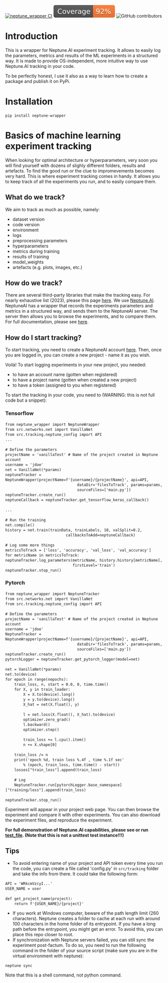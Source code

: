 <!-- ========================== -->

[![neptune_wrapper CI](https://github.com/bryzgalovdm/neptune_wrapper/actions/workflows/unit-test.yml/badge.svg)](https://github.com/bryzgalovdm/neptune_wrapper/actions/workflows/unit-test.yml)
[![Coverage Status](https://raw.githubusercontent.com/bryzgalovdm/neptune_wrapper/python-coverage-comment-action-data/badge.svg)](https://raw.githubusercontent.com/bryzgalovdm/neptune_wrapper/python-coverage-comment-action-data/badge.svg)
![GitHub contributors](https://img.shields.io/github/contributors/bryzgalovdm/neptune_wrapper)

# Introduction
This is a wrapper for Neptune.AI experiment tracking. It allows to easily log the 
parameters, metrics and results of the ML experiments in a structured way. It is made to
provide OS-independent, more intuitive way to use Neptune.AI tracking in your code.

To be perfectly honest, I use it also as a way to learn how to create a package and
publish it on PyPi.

# Installation
```
pip install neptune-wrapper
```

# Basics of machine learning experiment tracking

When looking for optimal architecture or hyperparameters, very soon you will find 
yourself with dozens of slighly different folders, results and artefacts. To find
the good run or the clue to impromevements becomes very hard. This is where experiment 
tracking comes in handy. It allows you to keep track of all the experiments you run,
and to easily compare them.

## What do we track?
We aim to track as much as possible, namely:
* dataset version
* code version
* environment
* logs
* preprocessing parameters
* hyperparameters
* metrics during training
* results of training
* model_weights
* artefacts (e.g. plots, images, etc.)

## How do we track?
There are several third-party libraries that make the tracking easy. For nearly exhaustive list (2023), 
please this page [here](https://neptune.ai/blog/best-ml-experiment-tracking-tools). We 
use [Neptune.AI](https://neptune.ai/product/experiment-tracking). NeptuneAI has a
wrapper that records the experiments parameters and metrics in a structured way, and
sends them to the NeptuneAI server. The server then allows you to browse the experiments, and to compare them. For full documentation, please see [here](https://docs.neptune.ai/).

## How do I start tracking?
To start tracking, you need to create a NeptuneAI account [here](https://app.neptune.ai/register).
Then, once you are logged in, you can create a new project - name it as you wish.

Voilà! To start logging experiments in your new project, you needed:
* to have an account name (gotten when registered)
* to have a project name (gotten when created a new project)
* to have a token (assigned to you when registered)

To start the tracking in your code, you need to (WARNING: this is not full code but a snippet):
### Tensorflow
```
from neptune_wrapper import NeptuneWrapper
from src.networks.net import VanillaNet
from src.tracking.neptune_config import API
...

# Define the parameters
projectName = 'vanillaTest' # Name of the project created in Neptune account
username = 'jdoe'
net = VanillaNet(*params)
neptuneTracker = NeptuneWrapper(projectName=f'{username}/{projectName}', api=API,
                                dataDir='filesToTrack', params=params,
                                sourceFiles=['main.py'])
neptuneTracker.create_run()
neptuneCallback = neptuneTracker.get_tensorflow_keras_callback()

...

# Run the training
net.compile()
history = net.train(trainData, trainLabels, 10, valSplit=0.2,
                           callbacksToAdd=neptuneCallback)
                           
# Log some more things
metricsToTrack = ['loss', 'accuracy', 'val_loss', 'val_accuracy']
for metricName in metricsToTrack:
neptuneTracker.log_parameters(metricName, history.history[metricName],
                              firstLevel='train')
neptuneTracker.stop_run()                                                       
```
### Pytorch
```
from neptune_wrapper import NeptuneTracker
from src.networks.net import VanillaNet
from src.tracking.neptune_config import API

# Define the parameters
projectName = 'vanillaTest' # Name of the project created in Neptune account
username = 'jdoe'
NeptuneTracker = NeptuneWrapper(projectName=f'{username}/{projectName}', api=API,
                                dataDir='filesToTrack', params=params,
                                sourceFiles=['main.py'])
neptuneTracker.create_run()
pytorchLogger = neptuneTracker.get_pytorch_logger(model=net)

net = VanillaNet(*params)
net.to(device)
for epoch in range(nepochs):
    train_loss, n, start = 0.0, 0, time.time()
    for X, y in train_loader:
        X = X.to(device).long()
        y = y.to(device).long()
        X_hat = net(X.float(), y)

        l = net.loss(X.float(), X_hat).to(device)
        optimizer.zero_grad()
        l.backward()
        optimizer.step()

        train_loss += l.cpu().item()
        n += X.shape[0]

    train_loss /= n
    print('epoch %d, train loss %.4f , time %.1f sec'
        % (epoch, train_loss, time.time() - start))
    losses["train_loss"].append(train_loss)

    # Log
    NeptuneTracker.run[pytorchLogger.base_namespace]["training/loss"].append(train_loss)
    
neptuneTracker.stop_run()
```

Experiment will appear in your project web page. You can then browse the experiment and 
compare it with other experiments. You can also download the experiment files, and
reproduce the experiment.

**For full demonstration of Neptune.AI capabilities, please see or run [test_file](../../tests/neptune_wrapper_tests.py).
(Note that this is not a unittest test instance!!!)** 

## Tips
* To avoid entering name of your project and API token every time you run the code,
you can create a file called 'config.py' in `src/tracking` folder and take the info
from there. It could take the following form:
```
API = 'WRkcmVzcyI...'
USER_NAME = user

def get_project_name(project):
    return f'{USER_NAME}/{project}'
```
* If you work at Windows computer, beware of the path length limit (260 characters). Neptune
creates a folder to cache at each run with around 100 characters in the home folder of its
entrypoint. If you have a long path before the entrypoint, you might get an error. To avoid
this, you can place this repo closer to root.
* If synchronization with Neptune servers failed, you can still sync the experiment post-factum.
To do so, you need to run the following command in the folder of your source script (make
sure you are in the virtual environment with neptune):
```
neptune sync
```
Note that this is a shell command, not python command.

